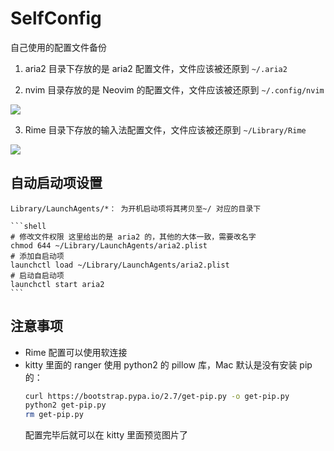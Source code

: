 # SelfConfig

自己使用的配置文件备份

1. aria2 目录下存放的是 aria2 配置文件，文件应该被还原到 `~/.aria2`

2. nvim 目录存放的是 Neovim 的配置文件，文件应该被还原到 `~/.config/nvim`

![](https://i0.hdslb.com/bfs/album/8b3d3b8aef4866bfcaed2760dd4c5d0a0d90932a.png)

3. Rime 目录下存放的输入法配置文件，文件应该被还原到 `~/Library/Rime`

![](https://i0.hdslb.com/bfs/album/b825cde4f4769fe5a08774ad194a6434ed0d2dcb.png)



## 自动启动项设置

	Library/LaunchAgents/*： 为开机启动项将其拷贝至~/ 对应的目录下

	```shell
	# 修改文件权限 这里给出的是 aria2 的，其他的大体一致，需要改名字
	chmod 644 ~/Library/LaunchAgents/aria2.plist
	# 添加自启动项
	launchctl load ~/Library/LaunchAgents/aria2.plist
	# 启动自启动项
	launchctl start aria2
	```

## 注意事项

- Rime 配置可以使用软连接
- kitty 里面的 ranger 使用 python2 的 pillow 库，Mac 默认是没有安装 pip 的：
	```sh
	curl https://bootstrap.pypa.io/2.7/get-pip.py -o get-pip.py
	python2 get-pip.py
	rm get-pip.py
	```
	配置完毕后就可以在 kitty 里面预览图片了

